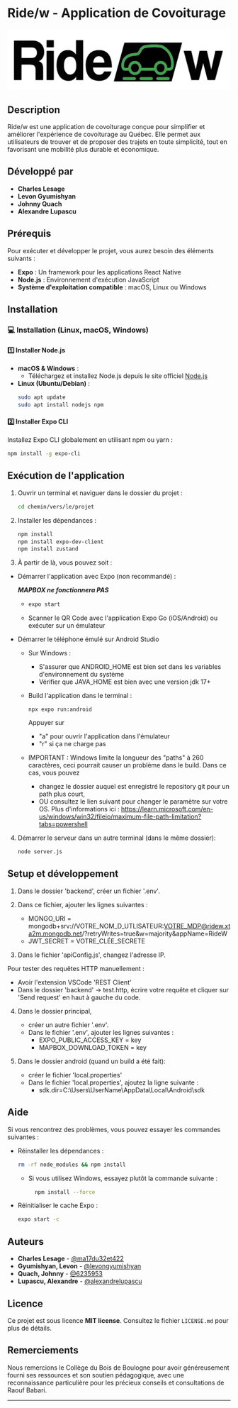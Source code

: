 # Ride/w - Application de Covoiturage

![LOGO](app/assets/images/logo.png)

## Description

Ride/w est une application de covoiturage conçue pour simplifier et améliorer l'expérience de covoiturage au Québec. Elle permet aux utilisateurs de trouver et de proposer des trajets en toute simplicité, tout en favorisant une mobilité plus durable et économique.

## Développé par

- **Charles Lesage**
- **Levon Gyumishyan**
- **Johnny Quach**
- **Alexandre Lupascu**

## Prérequis

Pour exécuter et développer le projet, vous aurez besoin des éléments suivants :

- **Expo** : Un framework pour les applications React Native
- **Node.js** : Environnement d'exécution JavaScript
- **Système d'exploitation compatible** : macOS, Linux ou Windows

## Installation

### 💻 Installation (Linux, macOS, Windows)

#### 1️⃣ Installer Node.js

- **macOS & Windows** :
  - Téléchargez et installez Node.js depuis le site officiel [Node.js](https://nodejs.org/)
- **Linux (Ubuntu/Debian)** :
  ```sh
  sudo apt update
  sudo apt install nodejs npm
  ```

#### 2️⃣ Installer Expo CLI

Installez Expo CLI globalement en utilisant npm ou yarn :
```sh
npm install -g expo-cli
```

## Exécution de l'application

1. Ouvrir un terminal et naviguer dans le dossier du projet :
   ```sh
   cd chemin/vers/le/projet
   ```
2. Installer les dépendances :
   ```sh
   npm install
   npm install expo-dev-client
   npm install zustand
   ```
3. À partir de là, vous pouvez soit :
  * Démarrer l'application avec Expo (non recommandé) :
  
    ***MAPBOX ne fonctionnera PAS***

       - ```sh
         expo start
         ```
     - Scanner le QR Code avec l'application Expo Go (iOS/Android) ou exécuter sur un émulateur

  * Démarrer le téléphone émulé sur Android Studio
    
    - Sur Windows :
      + S'assurer que ANDROID_HOME est bien set dans les variables d'environnement du système
      + Vérifier que JAVA_HOME est bien avec une version jdk 17+

    - Build l'application dans le terminal :
        ```
        npx expo run:android
        ```
      Appuyer sur
       + "a" pour ouvrir l'application dans l'émulateur
       + "r" si ça ne charge pas
    - IMPORTANT : Windows limite la longueur des "paths" à 260 caractères, ceci pourrait causer un problème dans le build.
      Dans ce cas, vous pouvez
      + changez le dossier auquel est enregistré le repository git pour un path plus court,
      + OU consultez le lien suivant pour changer le paramètre sur votre OS. 
      Plus d'informations ici : https://learn.microsoft.com/en-us/windows/win32/fileio/maximum-file-path-limitation?tabs=powershell

4. Démarrer le serveur dans un autre terminal (dans le même dossier):
   ```sh
   node server.js
   ```  

## Setup et développement

1) Dans le dossier 'backend', créer un fichier '.env'.
2) Dans ce fichier, ajouter les lignes suivantes :
    * MONGO_URI = mongodb+srv://VOTRE_NOM_D_UTLISATEUR:VOTRE_MDP@ridew.xta2m.mongodb.net/?retryWrites=true&w=majority&appName=RideW
    * JWT_SECRET = VOTRE_CLÉE_SECRETE

3) Dans le fichier 'apiConfig.js', changez l'adresse IP.

Pour tester des requêtes HTTP manuellement :
- Avoir l'extension VSCode 'REST Client'
- Dans le dossier 'backend' -> test.http, écrire votre requête et cliquer sur 'Send request' en haut à gauche du code.

4) Dans le dossier principal,
   - créer un autre fichier '.env'.
   - Dans le fichier '.env', ajouter les lignes suivantes :
     + EXPO_PUBLIC_ACCESS_KEY = key
     + MAPBOX_DOWNLOAD_TOKEN = key

5) Dans le dossier android (quand un build a été fait):
   - créer le fichier 'local.properties'
   - Dans le fichier 'local.properties', ajoutez la ligne suivante :
     + sdk.dir=C:\\Users\\UserName\\AppData\\Local\\Android\\sdk
   
## Aide

Si vous rencontrez des problèmes, vous pouvez essayer les commandes suivantes :

- Réinstaller les dépendances :
  ```sh
  rm -rf node_modules && npm install
  ```
   * Si vous utilisez Windows, essayez plutôt la commande suivante :
      ``` sh
        npm install --force
      ```
- Réinitialiser le cache Expo :
  ```sh
  expo start -c
  ```

## Auteurs

- **Charles Lesage** - [@ma17du32et422](https://github.com/ma17du32et422)
- **Gyumishyan, Levon** - [@levongyumishyan](https://github.com/levongyumishyan)
- **Quach, Johnny** - [@6235953](https://github.com/6235953)
- **Lupascu, Alexandre** - [@alexandrelupascu](https://github.com/alexandrelupascu)

## Licence

Ce projet est sous licence **MIT license**. Consultez le fichier `LICENSE.md` pour plus de détails.

## Remerciements

Nous remercions le Collège du Bois de Boulogne pour avoir généreusement fourni ses ressources et son soutien pédagogique, avec une reconnaissance particulière pour les précieux conseils et consultations de Raouf Babari.

---

